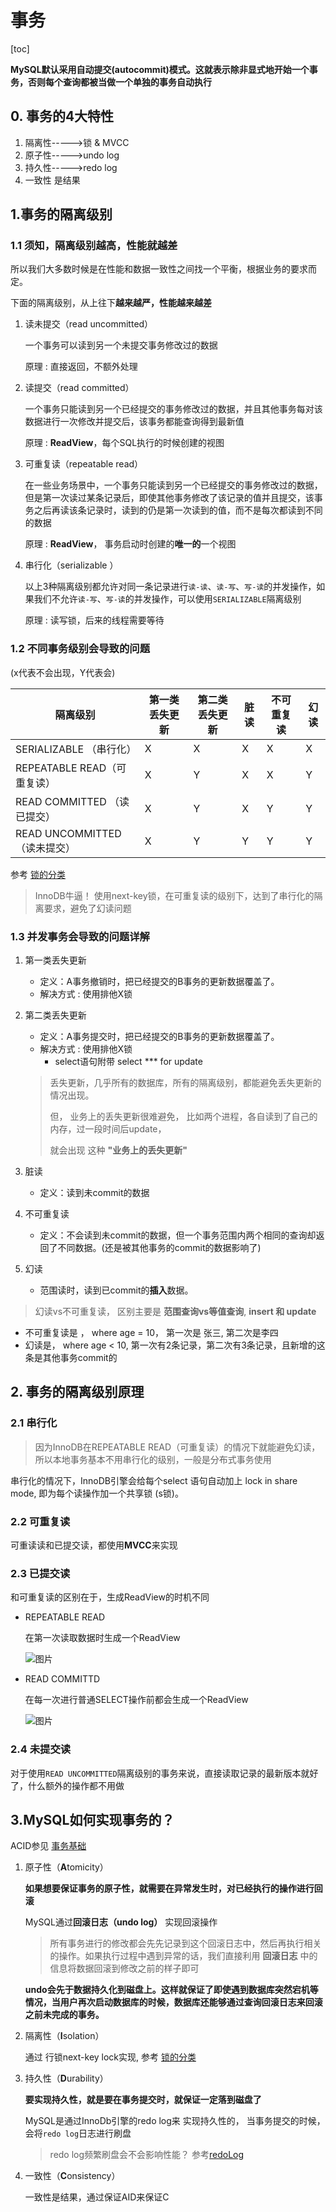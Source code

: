 
# 事务

[toc]

**MySQL默认采用自动提交(autocommit)模式。这就表示除非显式地开始一个事务，否则每个查询都被当做一个单独的事务自动执行**

## 0. 事务的4大特性
1. 隔离性----->锁 & MVCC
2. 原子性----->undo log
3. 持久性----->redo log
4. 一致性 是结果

## 1.事务的隔离级别

### 1.1 须知，**隔离级别越高，性能就越差** 

所以我们大多数时候是在性能和数据一致性之间找一个平衡，根据业务的要求而定。

下面的隔离级别，从上往下**越来越严，性能越来越差**

1. 读未提交（read uncommitted）

   一个事务可以读到另一个未提交事务修改过的数据

   原理 : 直接返回，不额外处理

2. 读提交（read committed）

   一个事务只能读到另一个已经提交的事务修改过的数据，并且其他事务每对该数据进行一次修改并提交后，该事务都能查询得到最新值

   原理 : **ReadView**，每个SQL执行的时候创建的视图

3. 可重复读（repeatable read）

   在一些业务场景中，一个事务只能读到另一个已经提交的事务修改过的数据，但是第一次读过某条记录后，即使其他事务修改了该记录的值并且提交，该事务之后再读该条记录时，读到的仍是第一次读到的值，而不是每次都读到不同的数据

   原理 : **ReadView**， 事务启动时创建的**唯一的**一个视图

4. 串行化（serializable ）

   以上3种隔离级别都允许对同一条记录进行`读-读`、`读-写`、`写-读`的并发操作，如果我们不允许`读-写`、`写-读`的并发操作，可以使用`SERIALIZABLE`隔离级别

   原理 : 读写锁，后来的线程需要等待



### 1.2 不同事务级别会导致的问题

(x代表不会出现，Y代表会)

| 隔离级别                     | 第一类丢失更新 | 第二类丢失更新 | 脏读 | 不可重复读 | 幻读 |
| ---------------------------- | -------------- | -------------- | ---- | ---------- | ---- |
| SERIALIZABLE （串行化）      | X              | X              | X    | X          | X    |
| REPEATABLE READ（可重复读）  | X              | Y              | X    | X          | Y    |
| READ COMMITTED （读已提交）  | X              | Y              | X    | Y          | Y    |
| READ UNCOMMITTED（读未提交） | X              | Y              | Y    | Y          | Y    |

参考 [锁的分类](../锁/锁的分类)

> InnoDB牛逼！ 使用next-key锁，在可重复读的级别下，达到了串行化的隔离要求，避免了幻读问题



### 1.3 并发事务会导致的问题详解

1. 第一类丢失更新
   - 定义：A事务撤销时，把已经提交的B事务的更新数据覆盖了。
   - 解决方式 : 使用排他X锁
2. 第二类丢失更新
   - 定义：A事务提交时，把已经提交的B事务的更新数据覆盖了。
   - 解决方式 : 使用排他X锁 
     - select语句附带 select *** for update
   
   > 丢失更新，几乎所有的数据库，所有的隔离级别，都能避免丢失更新的情况出现。
   >
   > 但， 业务上的丢失更新很难避免， 比如两个进程，各自读到了自己的内存，过一段时间后update，
   >
   > 就会出现 这种 **"业务上的丢失更新"**
3. 脏读
   - 定义：读到未commit的数据
4. 不可重复读
   - 定义：不会读到未commit的数据，但一个事务范围内两个相同的查询却返回了不同数据。(还是被其他事务的commit的数据影响了)
5. 幻读
   - 范围读时，读到已commit的**插入**数据。



> 幻读vs不可重复读， 区别主要是  **范围查询vs等值查询**, **insert 和 update**

- 不可重复读是 ， where age = 10， 第一次是 张三, 第二次是李四
- 幻读是， where age < 10, 第一次有2条记录，第二次有3条记录，且新增的这条是其他事务commit的



## 2. 事务的隔离级别原理

### 2.1 串行化

> 因为InnoDB在REPEATABLE READ（可重复读）的情况下就能避免幻读，所以本地事务基本不用串行化的级别，一般是分布式事务使用

串行化的情况下，InnoDB引擎会给每个select 语句自动加上 lock in share mode, 即为每个读操作加一个共享锁 (s锁)。

### 2.2 可重复读

可重读读和已提交读，都使用**MVCC**来实现

### 2.3 已提交读

和可重复读的区别在于，生成ReadView的时机不同

- REPEATABLE READ 

  在第一次读取数据时生成一个ReadView

  ![图片](https://mmbiz.qpic.cn/mmbiz_jpg/uChmeeX1FpxIiaicKYEDP7EgUawL2URB6alLIicqMMJic9z7q9Yb9SsVya7GMuyV4D78L170xdcIuWM0sIMKlMhicLA/640?wx_fmt=jpeg&tp=webp&wxfrom=5&wx_lazy=1&wx_co=1)

  

- READ COMMITTD

  在每一次进行普通SELECT操作前都会生成一个ReadView
  
  ![图片](https://mmbiz.qpic.cn/mmbiz_jpg/uChmeeX1FpxIiaicKYEDP7EgUawL2URB6aptNsaNBzEhLY8t3mQZWkPDCuHib9703wQAQLay1fa8wnx7gZ73LVxwQ/640?wx_fmt=jpeg&tp=webp&wxfrom=5&wx_lazy=1&wx_co=1)

### 2.4 未提交读

对于使用`READ UNCOMMITTED`隔离级别的事务来说，直接读取记录的最新版本就好了，什么额外的操作都不用做







## 3.MySQL如何实现事务的？



ACID参见 [事务基础](../../../../微服务/事务/事务基础)

1. 原子性（**A**tomicity）

   **如果想要保证事务的原子性，就需要在异常发生时，对已经执行的操作进行回滚**

   MySQL通过**回滚日志（undo log）** 实现回滚操作

   > 所有事务进行的修改都会先先记录到这个回滚日志中，然后再执行相关的操作。如果执行过程中遇到异常的话，我们直接利用 **回滚日志** 中的信息将数据回滚到修改之前的样子即可

   **undo会先于数据持久化到磁盘上。这样就保证了即使遇到数据库突然宕机等情况，当用户再次启动数据库的时候，数据库还能够通过查询回滚日志来回滚之前未完成的事务。**

2. 隔离性（**I**solation）

   通过 行锁next-key lock实现, 参考 [锁的分类](../锁/锁的分类)

3. 持久性（**D**urability）

   **要实现持久性，就是要在事务提交时，就保证一定落到磁盘了**

   MySQL是通过InnoDb引擎的redo log来 实现持久性的， 当事务提交的时候，会将`redo log`日志进行刷盘

   > redo log频繁刷盘会不会影响性能？ 参考[redoLog](../log/redoLog)

4. 一致性（**C**onsistency）

   一致性是结果，通过保证AID来保证C



